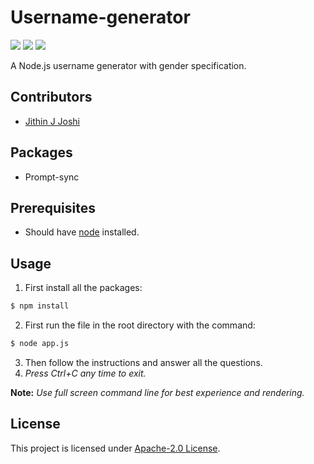 # Username-generator
![](https://img.shields.io/david/jit-hin/username-generator)
![](https://img.shields.io/github/repo-size/jit-hin/username-generator)
![](https://img.shields.io/github/license/jit-hin/username-generator)

A Node.js username generator with gender specification. 
## Contributors
- [Jithin J Joshi](https://github.com/jit-hin/)

## Packages 
- Prompt-sync

## Prerequisites
- Should have [node](https://nodejs.org/en/download/) installed.

## Usage
1. First install all the packages:
```bash
$ npm install
```
2. First run the file in the root directory with the command:
```bash
$ node app.js
```
3. Then follow the instructions and answer all the questions.
4. *Press Ctrl+C any time to exit.*

**Note:** *Use full screen command line for best experience and rendering.*

## License
This project is licensed under [Apache-2.0 License](https://github.com/jit-hin/username-generator/blob/master/LICENSE.txt).

